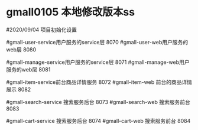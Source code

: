 # gmall0105 本地修改版本ss


#2020/09/04 项目初始化设置

#gmall-user-service用户服务的service层  8070
#gmall-user-web用户服务的web层    8080




#gmall-manage-service用户服务的service层  8071
#gmall-manage-web用户服务的web层    8081

#gmall-item-service前台商品详情服务 8072
#gmall-item-web 前台的商品详情展示  8082



#gmall-search-service   搜索服务后台 8073
#gmall-search-web  搜索服务前台 8083

#gmall-cart-service   搜索服务后台 8074
#gmall-cart-web  搜索服务前台 8084
















































































































































































































































































































































































